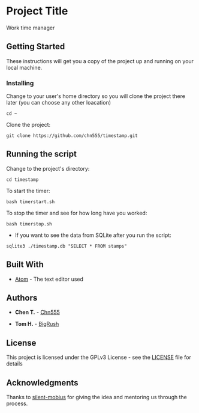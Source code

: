# Project Title

Work time manager 

## Getting Started

These instructions will get you a copy of the project up and running on your local machine.


### Installing

Change to your user's home directory
so you will clone the project there later (you can choose any other loacation) 

```
cd ~
```

Clone the project:

```
git clone https://github.com/chn555/timestamp.git
```


## Running the script

Change to the project's directory:

```
cd timestamp
```

To start the timer:

```
bash timerstart.sh
```
To stop the timer and see for how long have you worked:

```
bash timerstop.sh
```


* If you want to see the data from SQLite after you run the script:

```
sqlite3 ./timestamp.db "SELECT * FROM stamps"
```


## Built With

* [Atom](https://atom.io/) - The text editor used

## Authors

* **Chen T.** - [Chn555](https://github.com/chn555)

* **Tom H.** - [BigRush](https://github.com/bigrush)

## License

This project is licensed under the GPLv3 License - see the [LICENSE](https://github.com/chn555/timestamp/blob/master/LICENSE) file for details

## Acknowledgments

Thanks to [silent-mobius](https://github.com/silent-mobius) for giving the idea and mentoring us through the process.
